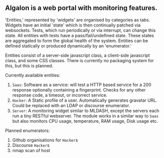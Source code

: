 ## Algalon is a web portal with monitoring features.

'Entities,' represented by 'widgets' are organised by categories as tabs.
Widgets have an initial 'state' which is then continually patched via
websockets. Tests, which run periodically or via interrupt, can change this
state. All entities with tests have a pass/fail/undefined state. These states
are aggregated to form the global health of the system. Entities can be defined
statically or produced dynamically by an 'enumerator.'

Entities consist of a server-side javascript class, a client-side javascript
class, and some CSS classes. There is currently no packaging system for this,
but this is planned.

Currently available entities:

1. `Saas`: Software as a service: will test a HTTP based service for a 200
   response optionally containing a fingerprint. Checks for any other response
   code, a timeout, or incorrect service.
2. `Hacker`: A Static profile of a user. Automatically generates gravatar URL.
   Could be replaced with an LDAP or discourse enumerator.
3. `Server`: A monitoring widget similar to MLDASH, except the servers each run
   a tiny RESTful webserver. The module works in a similar way to `Saas` but
   also monitors CPU usage, temperature, RAM usage, Disk usage etc.

Planned enumerators:

1. Github organisations for `Hacker`s
2. Discourse `Hacker`s
3. nmap scan of host
